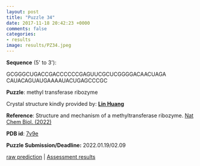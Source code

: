 ```yaml
---
layout: post
title: "Puzzle 34"
date: 2017-11-18 20:42:23 +0000
comments: false
categories: 
- results
image: results/PZ34.jpeg
---
```

**Sequence** (5' to 3'): 

GCGGGCUGACCGACCCCCCGAGUUCGCUCGGGGACAACUAGA
CAUACAGUAUGAAAAUACUGAGCCCGC

**Puzzle**:
methyl transferase ribozyme

Crystal structure kindly provided by: [**Lin Huang**](http://jwz.syshospital.org/Item/468017.aspx)

**Reference**:
Structure and mechanism of a methyltransferase ribozyme.
[Nat Chem Biol. (2022) ](https://pubmed.ncbi.nlm.nih.gov/35301479/)

**PDB id**: [7v9e](http://www.rcsb.org/pdb/explore/explore.do?structureId=7v9e) 

**Puzzle Submission/Deadline:** 2022.01.19/02.09

[raw prediction](https://github.com/rnapuzzles/rnapuzzles.github.io/tree/master/data/PZ34/pdb)    &#124;   [Assessment results](/table/2000/01/01/PZ34-3d/)
